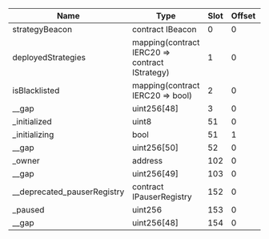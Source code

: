 | Name                        | Type                                           | Slot | Offset | Bytes | Contract                                                     |
|-----------------------------|------------------------------------------------|------|--------|-------|--------------------------------------------------------------|
| strategyBeacon              | contract IBeacon                               | 0    | 0      | 20    | src/contracts/strategies/StrategyFactory.sol:StrategyFactory |
| deployedStrategies          | mapping(contract IERC20 => contract IStrategy) | 1    | 0      | 32    | src/contracts/strategies/StrategyFactory.sol:StrategyFactory |
| isBlacklisted               | mapping(contract IERC20 => bool)               | 2    | 0      | 32    | src/contracts/strategies/StrategyFactory.sol:StrategyFactory |
| __gap                       | uint256[48]                                    | 3    | 0      | 1536  | src/contracts/strategies/StrategyFactory.sol:StrategyFactory |
| _initialized                | uint8                                          | 51   | 0      | 1     | src/contracts/strategies/StrategyFactory.sol:StrategyFactory |
| _initializing               | bool                                           | 51   | 1      | 1     | src/contracts/strategies/StrategyFactory.sol:StrategyFactory |
| __gap                       | uint256[50]                                    | 52   | 0      | 1600  | src/contracts/strategies/StrategyFactory.sol:StrategyFactory |
| _owner                      | address                                        | 102  | 0      | 20    | src/contracts/strategies/StrategyFactory.sol:StrategyFactory |
| __gap                       | uint256[49]                                    | 103  | 0      | 1568  | src/contracts/strategies/StrategyFactory.sol:StrategyFactory |
| __deprecated_pauserRegistry | contract IPauserRegistry                       | 152  | 0      | 20    | src/contracts/strategies/StrategyFactory.sol:StrategyFactory |
| _paused                     | uint256                                        | 153  | 0      | 32    | src/contracts/strategies/StrategyFactory.sol:StrategyFactory |
| __gap                       | uint256[48]                                    | 154  | 0      | 1536  | src/contracts/strategies/StrategyFactory.sol:StrategyFactory |
